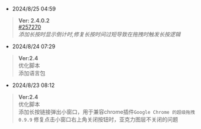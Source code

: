 -  2024/8/25 04:59
  >**Ver:  2.4.0.2** <br> [#257270](https://greasyfork.org/zh-CN/scripts/504880/discussions/257270)<br>
  *添加长按时显示倒计时,修复长按时间过短导致在拖拽时触发长按逻辑*

-  2024/8/24 07:29
  >**Ver:2.4** <br>优化脚本<br>
      添加语言包
    
-  2024/8/23 08:12
  >**Ver:2.4** <br>优化脚本<br>
      添加长按链接弹出小窗口，用于兼容chrome插件`Google Chrome 的超级拖拽 0.9.9`
      修复点击小窗口右上角关闭按钮时，亚克力图层不关闭的问题

